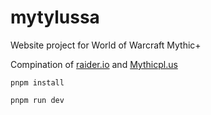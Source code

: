 # mytylussa
Website project for World of Warcraft Mythic+

Compination of [raider.io](https://raider.io/characters/eu/outland/Gee%C3%A9r) and [Mythicpl.us](https://mythicpl.us/)

```pnpm install ```


``` pnpm run dev ```
